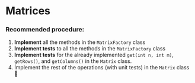 # Matrices

### Recommended procedure:

1. **Implement** all the methods in the `MatrixFactory` class
2. **Implement tests** to all the methods in the `MatrixFactory` class
3. **Implement tests** for the already implemented `get(int n, int m)`, `getRows()`, and `getColumns()` in the `Matrix` class.
4. Implement the rest of the operations (with unit tests) in the `Matrix` class 🙂